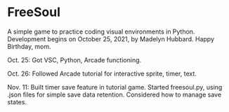 # FreeSoul
A simple game to practice coding visual environments in Python.
Development begins on October 25, 2021, by Madelyn Hubbard. Happy Birthday, mom.

Oct. 25: Got VSC, Python, Arcade functioning.

Oct. 26: Followed Arcade tutorial for interactive sprite, timer, text.

Nov. 11: Built timer save feature in tutorial game. Started freesoul.py, using .json files for simple save data retention. Considered how to manage save states.
